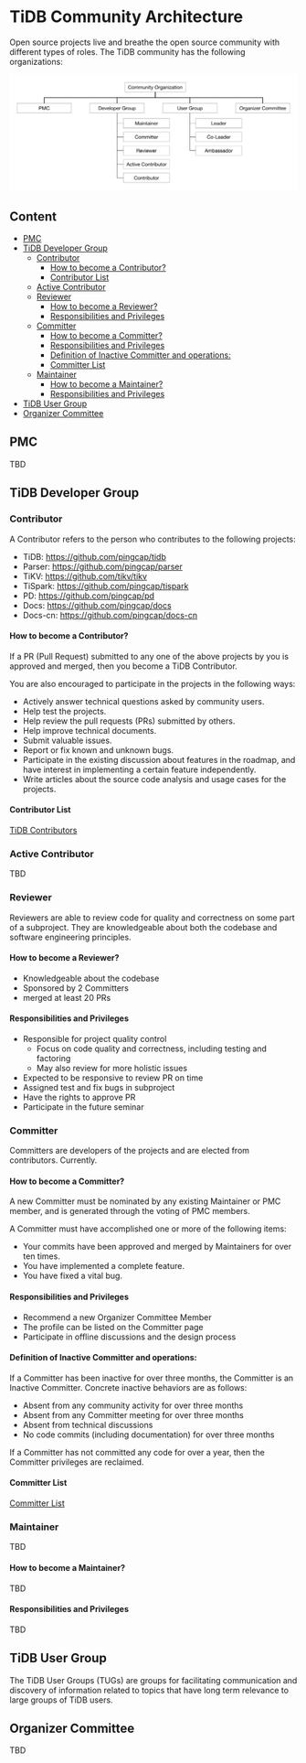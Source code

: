 # TiDB Community Architecture

Open source projects live and breathe the open source community with different
types of roles. The TiDB community has the following organizations:

![TiDB Community Architecture](../media/architecture.svg)

## Content

<!-- vim-markdown-toc GFM -->

* [PMC](#pmc)
* [TiDB Developer Group](#tidb-developer-group)
    * [Contributor](#contributor)
        * [How to become a Contributor?](#how-to-become-a-contributor)
        * [Contributor List](#contributor-list)
    * [Active Contributor](#active-contributor)
    * [Reviewer](#reviewer)
        * [How to become a Reviewer?](#how-to-become-a-reviewer)
        * [Responsibilities and Privileges](#responsibilities-and-privileges)
    * [Committer](#committer)
        * [How to become a Committer?](#how-to-become-a-committer)
        * [Responsibilities and Privileges](#responsibilities-and-privileges-1)
        * [Definition of Inactive Committer and operations:](#definition-of-inactive-committer-and-operations)
        * [Committer List](#committer-list)
    * [Maintainer](#maintainer)
        * [How to become a Maintainer?](#how-to-become-a-maintainer)
        * [Responsibilities and Privileges](#responsibilities-and-privileges-2)
* [TiDB User Group](#tidb-user-group)
* [Organizer Committee](#organizer-committee)

<!-- vim-markdown-toc -->

## PMC

TBD

## TiDB Developer Group

### Contributor

A Contributor refers to the person who contributes to the following projects:

* TiDB: https://github.com/pingcap/tidb
* Parser: https://github.com/pingcap/parser
* TiKV: https://github.com/tikv/tikv
* TiSpark: https://github.com/pingcap/tispark
* PD: https://github.com/pingcap/pd
* Docs: https://github.com/pingcap/docs
* Docs-cn: https://github.com/pingcap/docs-cn

#### How to become a Contributor?

If a PR (Pull Request) submitted to any one of the above projects by you is
approved and merged, then you become a TiDB Contributor.

You are also encouraged to participate in the projects in the following ways:

* Actively answer technical questions asked by community users.
* Help test the projects.
* Help review the pull requests (PRs) submitted by others.
* Help improve technical documents.
* Submit valuable issues.
* Report or fix known and unknown bugs.
* Participate in the existing discussion about features in the roadmap, and
  have interest in implementing a certain feature independently.
* Write articles about the source code analysis and usage cases for the
  projects.

#### Contributor List

[TiDB Contributors](./contributor-list.md)

### Active Contributor

TBD

### Reviewer

Reviewers are able to review code for quality and correctness on some part of a
subproject. They are knowledgeable about both the codebase and software
engineering principles.

#### How to become a Reviewer?

* Knowledgeable about the codebase
* Sponsored by 2 Committers
* merged at least 20 PRs 

#### Responsibilities and Privileges

* Responsible for project quality control
    * Focus on code quality and correctness, including testing and factoring 
    * May also review for more holistic issues
* Expected to be responsive to review PR on time
* Assigned test and fix bugs in subproject 
* Have the rights to approve PR
* Participate in the future seminar

### Committer

Committers are developers of the projects and are elected from contributors.
Currently.

#### How to become a Committer?

A new Committer must be nominated by any existing Maintainer or PMC member, and
is generated through the voting of PMC members.

A Committer must have accomplished one or more of the following items:

* Your commits have been approved and merged by Maintainers for over ten times.
* You have implemented a complete feature.
* You have fixed a vital bug.

#### Responsibilities and Privileges

* Recommend a new Organizer Committee Member
* The profile can be listed on the Committer page
* Participate in offline discussions and the design process

#### Definition of Inactive Committer and operations:

If a Committer has been inactive for over three months, the Committer is an
Inactive Committer.  Concrete inactive behaviors are as follows:

* Absent from any community activity for over three months
* Absent from any Committer meeting for over three months
* Absent from technical discussions
* No code commits (including documentation) for over three months

If a Committer has not committed any code for over a year, then the Committer
privileges are reclaimed.

#### Committer List

[Committer List](./committer-list.md)

### Maintainer

TBD

#### How to become a Maintainer?

TBD

#### Responsibilities and Privileges

TBD

## TiDB User Group

The TiDB User Groups (TUGs) are groups for facilitating communication and
discovery of information related to topics that have long term relevance to
large groups of TiDB users.

## Organizer Committee

TBD
